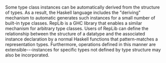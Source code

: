 Some type class instances can be automatically derived from the structure of types. As a result, the Haskell language includes the "deriving" mechanism to automatic generates such instances for a small number of built-in type classes. RepLib is a GHC library that enables a similar mechanism for arbitrary type classes. Users of RepLib can define the relationship between the structure of a datatype and the associated instance declaration by a normal Haskell functions that pattern-matches a representation types. Furthermore, operations defined in this manner are extensible---instances for specific types not defined by type structure may also be incorporated.